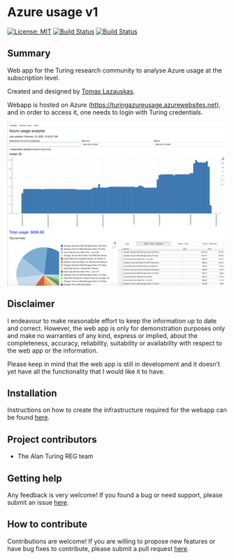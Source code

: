 # Azure usage v1
<!-- <img src="https://pngimage.net/wp-content/uploads/2018/06/logo-placeholder-png.png" width="200" align="right"> -->

[![License: MIT](https://img.shields.io/badge/License-MIT-yellow.svg)](https://opensource.org/licenses/MIT)
[![Build Status](https://travis-ci.com/alan-turing-institute/Azure_usage.svg?token=P5xmw9ToBxzpqe6XCLTt&branch=master)](https://travis-ci.com/alan-turing-institute/azure_usage_v2) [![Build Status](https://travis-ci.com/alan-turing-institute/Azure_usage.svg?token=P5xmw9ToBxzpqe6XCLTt&branch=develop)](https://travis-ci.com/alan-turing-institute/azure_usage_v2)

## Summary

Web app for the Turing research community to analyse Azure usage at the subscription level.

Created and designed by [Tomas Lazauskas](https://github.com/tomaslaz).

Webapp is hosted on Azure (https://turingazureusage.azurewebsites.net), and in order to access it, one needs to login with Turing credentials.

<img src="img/webapp.png" width="500" align="center">

## Disclaimer

I endeavour to make reasonable effort to keep the information up to date and correct. However, the web app is only
for demonstration purposes only and make no warranties of any kind, express or implied, about the completeness,
accuracy, reliability, suitability or availability with respect to the web app or the information.

Please keep in mind that the web app is still in development and it doesn’t yet have all the functionality that I
would like it to have.

## Installation

Instructions on how to create the infrastructure required for the webapp can be found [here](INSTALL.md).

## Project contributors
 - The Alan Turing REG team

## Getting help

Any feedback is very welcome! If you found a bug or need support, please submit an issue [here](https://github.com/alan-turing-institute/azure_usage_v2/issues/new).

## How to contribute

Contributions are welcome! If you are willing to propose new features or have bug fixes to contribute, please submit a pull request [here](https://github.com/alan-turing-institute/azure_usage_v2/pulls).
